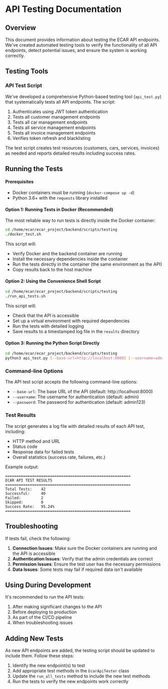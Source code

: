 # API Testing Documentation

## Overview

This document provides information about testing the ECAR API endpoints. We've created automated testing tools to verify the functionality of all API endpoints, detect potential issues, and ensure the system is working correctly.

## Testing Tools

### API Test Script

We've developed a comprehensive Python-based testing tool (`api_test.py`) that systematically tests all API endpoints. The script:

1. Authenticates using JWT token authentication
2. Tests all customer management endpoints
3. Tests all car management endpoints
4. Tests all service management endpoints
5. Tests all invoice management endpoints
6. Verifies token refresh and blacklisting

The test script creates test resources (customers, cars, services, invoices) as needed and reports detailed results including success rates.

## Running the Tests

#### Prerequisites

- Docker containers must be running (`docker-compose up -d`)
- Python 3.6+ with the `requests` library installed

#### Option 1: Running Tests in Docker (Recommended)

The most reliable way to run tests is directly inside the Docker container:

```bash
cd /home/ecar/ecar_project/backend/scripts/testing
./docker_test.sh
```

This script will:
- Verify Docker and the backend container are running
- Install the necessary dependencies inside the container
- Run the tests directly in the container (the same environment as the API)
- Copy results back to the host machine

#### Option 2: Using the Convenience Shell Script

```bash
cd /home/ecar/ecar_project/backend/scripts/testing
./run_api_tests.sh
```

This script will:
- Check that the API is accessible
- Set up a virtual environment with required dependencies
- Run the tests with detailed logging
- Save results to a timestamped log file in the `results` directory

#### Option 3: Running the Python Script Directly

```bash
cd /home/ecar/ecar_project/backend/scripts/testing
python3 api_test.py [--base-url=http://localhost:8000] [--username=admin] [--password=admin123]
```

### Command-line Options

The API test script accepts the following command-line options:

- `--base-url`: The base URL of the API (default: http://localhost:8000)
- `--username`: The username for authentication (default: admin)
- `--password`: The password for authentication (default: admin123)

### Test Results

The script generates a log file with detailed results of each API test, including:

- HTTP method and URL
- Status code
- Response data for failed tests
- Overall statistics (success rate, failures, etc.)

Example output:
```
========================================================
ECAR API TEST RESULTS
========================================================
Total Tests:    42
Successful:     40
Failed:         2
Skipped:        0
Success Rate:   95.24%
========================================================
```

## Troubleshooting

If tests fail, check the following:

1. **Connection Issues**: Make sure the Docker containers are running and the API is accessible
2. **Authentication Issues**: Verify that the admin credentials are correct
3. **Permission Issues**: Ensure the test user has the necessary permissions
4. **Data Issues**: Some tests may fail if required data isn't available

## Using During Development

It's recommended to run the API tests:

1. After making significant changes to the API
2. Before deploying to production
3. As part of the CI/CD pipeline
4. When troubleshooting issues

## Adding New Tests

As new API endpoints are added, the testing script should be updated to include them. Follow these steps:

1. Identify the new endpoint(s) to test
2. Add appropriate test methods in the `EcarApiTester` class
3. Update the `run_all_tests` method to include the new test methods
4. Run the tests to verify the new endpoints work correctly 